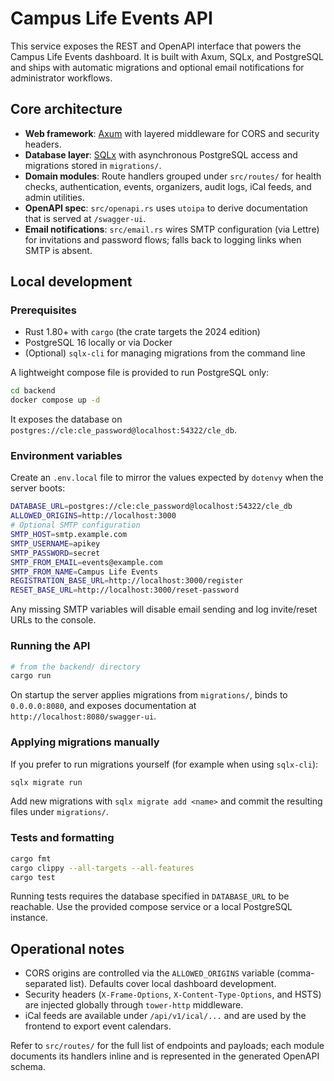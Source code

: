 # Campus Life Events API

This service exposes the REST and OpenAPI interface that powers the Campus Life Events dashboard. It is built with Axum, SQLx, and PostgreSQL and ships with automatic migrations and optional email notifications for administrator workflows.

## Core architecture

- **Web framework**: [Axum](https://github.com/tokio-rs/axum) with layered middleware for CORS and security headers.
- **Database layer**: [SQLx](https://github.com/launchbadge/sqlx) with asynchronous PostgreSQL access and migrations stored in `migrations/`.
- **Domain modules**: Route handlers grouped under `src/routes/` for health checks, authentication, events, organizers, audit logs, iCal feeds, and admin utilities.
- **OpenAPI spec**: `src/openapi.rs` uses `utoipa` to derive documentation that is served at `/swagger-ui`.
- **Email notifications**: `src/email.rs` wires SMTP configuration (via Lettre) for invitations and password flows; falls back to logging links when SMTP is absent.

## Local development

### Prerequisites

- Rust 1.80+ with `cargo` (the crate targets the 2024 edition)
- PostgreSQL 16 locally or via Docker
- (Optional) `sqlx-cli` for managing migrations from the command line

A lightweight compose file is provided to run PostgreSQL only:

```bash
cd backend
docker compose up -d
```

It exposes the database on `postgres://cle:cle_password@localhost:54322/cle_db`.

### Environment variables

Create an `.env.local` file to mirror the values expected by `dotenvy` when the server boots:

```bash
DATABASE_URL=postgres://cle:cle_password@localhost:54322/cle_db
ALLOWED_ORIGINS=http://localhost:3000
# Optional SMTP configuration
SMTP_HOST=smtp.example.com
SMTP_USERNAME=apikey
SMTP_PASSWORD=secret
SMTP_FROM_EMAIL=events@example.com
SMTP_FROM_NAME=Campus Life Events
REGISTRATION_BASE_URL=http://localhost:3000/register
RESET_BASE_URL=http://localhost:3000/reset-password
```

Any missing SMTP variables will disable email sending and log invite/reset URLs to the console.

### Running the API

```bash
# from the backend/ directory
cargo run
```

On startup the server applies migrations from `migrations/`, binds to `0.0.0.0:8080`, and exposes documentation at `http://localhost:8080/swagger-ui`.

### Applying migrations manually

If you prefer to run migrations yourself (for example when using `sqlx-cli`):

```bash
sqlx migrate run
```

Add new migrations with `sqlx migrate add <name>` and commit the resulting files under `migrations/`.

### Tests and formatting

```bash
cargo fmt
cargo clippy --all-targets --all-features
cargo test
```

Running tests requires the database specified in `DATABASE_URL` to be reachable. Use the provided compose service or a local PostgreSQL instance.

## Operational notes

- CORS origins are controlled via the `ALLOWED_ORIGINS` variable (comma-separated list). Defaults cover local dashboard development.
- Security headers (`X-Frame-Options`, `X-Content-Type-Options`, and HSTS) are injected globally through `tower-http` middleware.
- iCal feeds are available under `/api/v1/ical/...` and are used by the frontend to export event calendars.

Refer to `src/routes/` for the full list of endpoints and payloads; each module documents its handlers inline and is represented in the generated OpenAPI schema.
